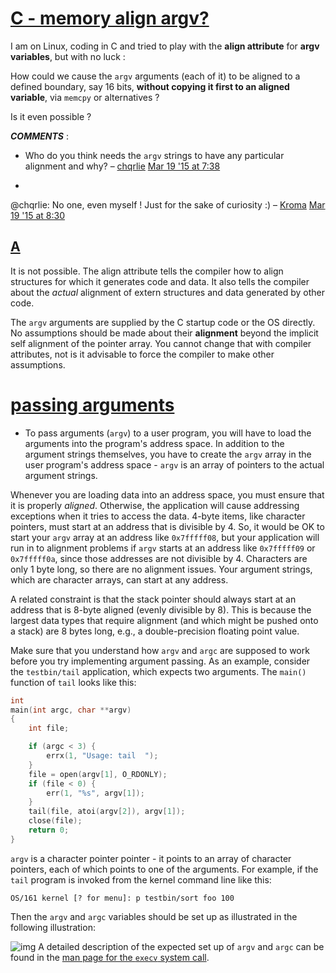 # [C - memory align argv?](https://stackoverflow.com/questions/29139186/c-memory-align-argv)

I am on Linux, coding in C and tried to play with the **align attribute** for **argv variables**, but with no luck :

How could we cause the `argv` arguments (each of it) to be aligned to a defined boundary, say 16 bits, **without copying it first to an aligned variable**, via `memcpy` or alternatives ?

Is it even possible ?

***COMMENTS*** : 

- Who do you think needs the `argv` strings to have any particular alignment and why? – [chqrlie](https://stackoverflow.com/users/4593267/chqrlie) [Mar 19 '15 at 7:38](https://stackoverflow.com/questions/29139186/c-memory-align-argv#comment46502414_29139186)

- 

  @chqrlie: No one, even myself ! Just for the sake of curiosity :) – [Kroma](https://stackoverflow.com/users/4618915/kroma) [Mar 19 '15 at 8:30](https://stackoverflow.com/questions/29139186/c-memory-align-argv#comment46503710_29139186)



## [A](https://stackoverflow.com/a/29139266)

It is not possible. The align attribute tells the compiler how to align structures for which it generates code and data. It also tells the compiler about the *actual* alignment of extern structures and data generated by other code.

The `argv` arguments are supplied by the C startup code or the OS directly. No assumptions should be made about their **alignment** beyond the implicit self alignment of the pointer array. You cannot change that with compiler attributes, not is it advisable to force the compiler to make other assumptions.



# [passing arguments](https://www.student.cs.uwaterloo.ca/~cs350/F15/assignments/a2b-hints.html)

- To pass arguments (`argv`) to a user program, you will have to load the arguments into the program's address space. In addition to the argument strings themselves, you have to create the `argv` array in the user program's address space - `argv` is an array of pointers to the actual argument strings.

Whenever you are loading data into an address space, you must ensure that it is properly *aligned*. Otherwise, the application will cause addressing exceptions when it tries to access the data. 4-byte items, like character pointers, must start at an address that is divisible by 4. So, it would be OK to start your `argv` array at an address like `0x7fffff08`, but your application will run in to alignment problems if `argv` starts at an address like `0x7fffff09` or `0x7fffff0a`, since those addresses are not divisible by 4. Characters are only 1 byte long, so there are no alignment issues. Your argument strings, which are character arrays, can start at any address.

A related constraint is that the stack pointer should always start at an address that is 8-byte aligned (evenly divisible by 8). This is because the largest data types that require alignment (and which might be pushed onto a stack) are 8 bytes long, e.g., a double-precision floating point value.

Make sure that you understand how `argv` and `argc` are supposed to work before you try implementing argument passing. As an example, consider the `testbin/tail` application, which expects two arguments. The `main()` function of `tail` looks like this:

```c
int
main(int argc, char **argv)
{
	int file;

	if (argc < 3) {
		errx(1, "Usage: tail  ");
	}
	file = open(argv[1], O_RDONLY);
	if (file < 0) {
		err(1, "%s", argv[1]);
	}
	tail(file, atoi(argv[2]), argv[1]);
	close(file);
	return 0;
}
```

`argv` is a character pointer pointer - it points to an array of character pointers, each of which points to one of the arguments. For example, if the `tail` program is invoked from the kernel command line like this:

```
OS/161 kernel [? for menu]: p testbin/sort foo 100
```

Then the `argv` and `argc` variables should be set up as illustrated in the following illustration: 

![img](https://www.student.cs.uwaterloo.ca/~cs350/F15/assignments/argvargc.png) 
A detailed description of the expected set up of `argv` and `argc` can be found in the [man page for the `execv` system call](http://www.student.cs.uwaterloo.ca/~cs350/common/os161-man/syscall/execv.html).